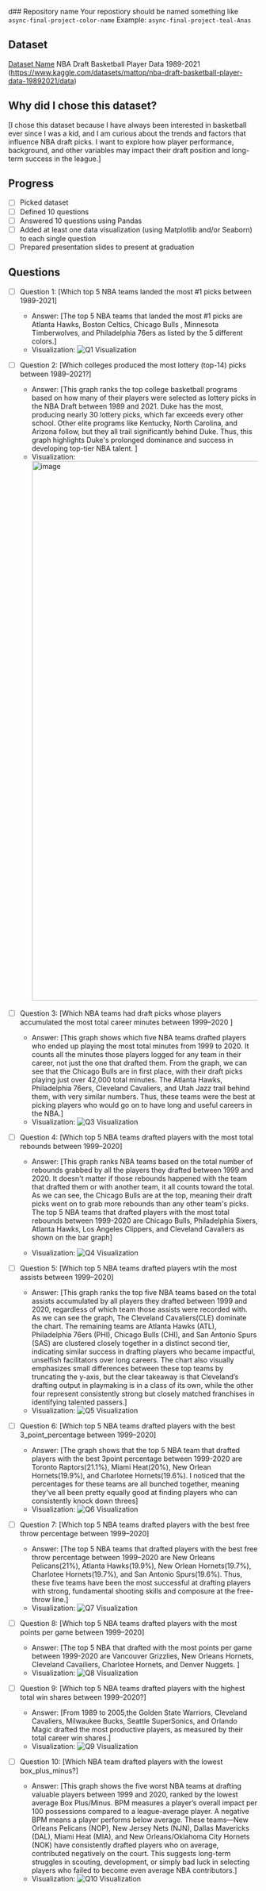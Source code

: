 d## Repository name
Your repostiory should be named something like `async-final-project-color-name`
Example: `async-final-project-teal-Anas`

## Dataset
[Dataset Name](https://www.example.com/link-to-dataset)
NBA Draft Basketball Player Data 1989-2021 (https://www.kaggle.com/datasets/mattop/nba-draft-basketball-player-data-19892021/data)

## Why did I chose this dataset?

[I chose this dataset because I have always been interested in basketball ever since I was a kid, and I am curious about the trends and factors that influence NBA draft picks. I want to explore how player performance, background, and other variables may impact their draft position and long-term success in the league.]

## Progress
- [ ] Picked dataset
- [ ] Defined 10 questions
- [ ] Answered 10 questions using Pandas
- [ ] Added at least one data visualization (using Matplotlib and/or Seaborn) to each single question
- [ ] Prepared presentation slides to present at graduation

## Questions
- [ ] Question 1: [Which top 5 NBA teams landed the most #1 picks between 1989-2021]
  - Answer: [The top 5 NBA teams that landed the most #1 picks are Atlanta Hawks, Boston Celtics, Chicago Bulls , Minnesota Timberwolves, and Philadelphia 76ers as listed by the 5 different colors.]
  - Visualization: ![Q1 Visualization](IMG1.png)

- [ ] Question 2: [Which colleges produced the most lottery (top-14) picks between 1989–2021?]
  - Answer: [This graph ranks the top college basketball programs based on how many of their players were selected as lottery picks in the NBA Draft between 1989 and 2021. Duke has the most, producing nearly 30 lottery picks, which far exceeds every other school. Other elite programs like Kentucky, North Carolina, and Arizona follow, but they all trail significantly behind Duke. Thus, this graph highlights Duke's prolonged dominance and success in developing top-tier NBA talent. ]
  - Visualization: <img width="1450" height="1088" alt="image" src="https://github.com/user-attachments/assets/dc3f26d9-7cf2-4073-b7e0-4f8cdb82bb05" />


- [ ] Question 3: [Which NBA teams had draft picks whose players accumulated the most total career minutes between 1999–2020 ]
  - Answer: [This graph shows which five NBA teams drafted players who ended up playing the most total minutes from 1999 to 2020. It counts all the minutes those players logged for any team in their career, not just the one that drafted them. From the graph, we can see that the Chicago Bulls are in first place, with their draft picks playing just over 42,000 total minutes. The Atlanta Hawks, Philadelphia 76ers, Cleveland Cavaliers, and Utah Jazz trail behind them, with very similar numbers. Thus, these teams were the best at picking players who would go on to have long and useful careers in the NBA.]
  - Visualization: ![Q3 Visualization](https://example.com/path-to-image-3.png)

- [ ] Question 4: [Which top 5 NBA teams drafted players with the most total rebounds between 1999–2020]
  - Answer: [This graph ranks NBA teams based on the total number of rebounds grabbed by all the players they drafted between 1999 and 2020. It doesn't matter if those rebounds happened with the team that drafted them or with another team, it all counts toward the total. As we can see, the Chicago Bulls are at the top, meaning their draft picks went on to grab more rebounds than any other team's picks. The top 5 NBA teams that drafted players with the most total rebounds between 1999-2020 are Chicago Bulls, Philadelphia Sixers, Atlanta Hawks, Los Angeles Clippers, and Cleveland Cavaliers as shown on the bar graph]

  - Visualization: ![Q4 Visualization](https://example.com/path-to-image-4.png)

- [ ] Question 5: [Which top 5 NBA teams drafted players wtih the most assists between 1999–2020]
  - Answer: [This graph ranks the top five NBA teams based on the total assists accumulated by all players they drafted between 1999 and 2020, regardless of which team those assists were recorded with. As we can see the graph, The Cleveland Cavaliers(CLE) dominate the chart. The remaining teams are Atlanta Hawks (ATL), Philadelphia 76ers (PHI), Chicago Bulls (CHI), and San Antonio Spurs (SAS) are clustered closely together in a distinct second tier, indicating similar success in drafting players who became impactful, unselfish facilitators over long careers. The chart also visually emphasizes small differences between these top teams by truncating the y-axis, but the clear takeaway is that Cleveland’s drafting output in playmaking is in a class of its own, while the other four represent consistently strong but closely matched franchises in identifying talented passers.]
  - Visualization: ![Q5 Visualization](https://example.com/path-to-image-5.png)

- [ ] Question 6: [Which top 5 NBA teams drafted players with the best 3_point_percentage between 1999–2020]
  - Answer: [The graph shows that the top 5 NBA team that drafted players with the best 3point percentage between 1999-2020 are Toronto Raptors(21.1%), Miami Heat(20%), New Orlean Hornets(19.9%), and Charlotee Hornets(19.6%). I noticed that the percentages for these teams are all bunched together, meaning they've all been pretty equally good at finding players who can consistently knock down threes]
  - Visualization: ![Q6 Visualization](https://example.com/path-to-image-6.png)

- [ ] Question 7: [Which top 5 NBA teams drafted players with the best free throw percentage between 1999–2020]
  - Answer: [The top 5 NBA teams that drafted players with the best free throw percentage between 1999–2020 are New Orleans Pelicans(21%), Atlanta Hawks(19.9%), New Orlean Hornets(19.7%), Charlotee Hornets(19.7%), and San Antonio Spurs(19.6%). Thus, these five teams have been the most successful at drafting players with strong, fundamental shooting skills and composure at the free-throw line.]
  - Visualization: ![Q7 Visualization](https://example.com/path-to-image-7.png)

- [ ] Question 8: [Which top 5 NBA teams drafted players with the most points per game between 1999–2020]
  - Answer: [The top 5 NBA that drafted with the most points per game between 1999-2020 are Vancouver Grizzlies, New Orleans Hornets, Cleveland Cavailiers, Charlotee Hornets, and Denver Nuggets.  ]
  - Visualization: ![Q8 Visualization](https://example.com/path-to-image-8.png)

- [ ] Question 9: [Which top 5 NBA teams drafted players with the highest total win shares between 1999–2020?]
  - Answer: [From 1989 to 2005,the Golden State Warriors, Cleveland Cavaliers, Milwaukee Bucks, Seattle SuperSonics, and Orlando Magic drafted the most productive players, as measured by their total career win shares.]
  - Visualization: ![Q9 Visualization](https://example.com/path-to-image-9.png)

- [ ] Question 10: [Which NBA team drafted players with the lowest box_plus_minus?]
  - Answer: [This graph shows the five worst NBA teams at drafting valuable players between 1999 and 2020, ranked by the lowest average Box Plus/Minus. BPM measures a player’s overall impact per 100 possessions compared to a league-average player. A negative BPM means a player performs below average. These teams—New Orleans Pelicans (NOP), New Jersey Nets (NJN), Dallas Mavericks (DAL), Miami Heat (MIA), and New Orleans/Oklahoma City Hornets (NOK) have consistently drafted players who on average, contributed negatively on the court. This suggests long-term struggles in scouting, development, or simply bad luck in selecting players who failed to become even average NBA contributors.]
  - Visualization: ![Q10 Visualization](https://example.com/path-to-image-10.png)
